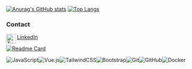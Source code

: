 [![Anurag's GitHub stats](https://github-readme-stats.vercel.app/api?username=tugayipek1)](https://github.com/tugayipek1/github-readme-stats)
[![Top Langs](https://github-readme-stats.vercel.app/api/top-langs/?username=tugayipek1&layout=compact)](https://github.com/tugayipek1/github-readme-stats)


### Contact
<img align="left" alt="Tugay's LinkdeIN" width="26px" src="https://image.flaticon.com/icons/png/512/174/174857.png"/>
<a href="https://www.linkedin.com/in/tugay-ipek-5523ab188/" target="_blank">LinkedIn</a>

[![Readme Card](https://github-readme-stats.vercel.app/api/pin/?username=tugayipek1&repo=Quiz-MarryMe)](https://github.com/tugayipek1/Quiz-MarryMe)

<img alt="JavaScript" src="https://img.shields.io/badge/javascript%20-%23323330.svg?&style=for-the-badge&logo=javascript&logoColor=%23F7DF1E"/><img alt="Vue.js" src="https://img.shields.io/badge/vuejs%20-%2335495e.svg?&style=for-the-badge&logo=vue.js&logoColor=%234FC08D"/><img alt="TailwindCSS" src="https://img.shields.io/badge/tailwindcss%20-%2338B2AC.svg?&style=for-the-badge&logo=tailwind-css&logoColor=white"/><img alt="Bootstrap" src="https://img.shields.io/badge/bootstrap%20-%23563D7C.svg?&style=for-the-badge&logo=bootstrap&logoColor=white"/><img alt="Git" src="https://img.shields.io/badge/git%20-%23F05033.svg?&style=for-the-badge&logo=git&logoColor=white"/><img alt="GitHub" src="https://img.shields.io/badge/github%20-%23121011.svg?&style=for-the-badge&logo=github&logoColor=white"/><img alt="Docker" src="https://img.shields.io/badge/docker%20-%230db7ed.svg?&style=for-the-badge&logo=docker&logoColor=white"/>

